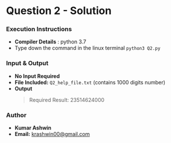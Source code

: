 # Question 2 - Solution

### Execution Instructions
* **Compiler Details** : python 3.7
* Type down the command in the linux terminal ` python3 Q2.py `

### Input & Output

* **No Input Required**
* **File Included:** ` Q2_help_file.txt ` (contains 1000 digits number)
* **Output**
    > Required Result:  23514624000
    
### Author
* **Kumar Ashwin**
* **Email:** krashwin00@gmail.com

